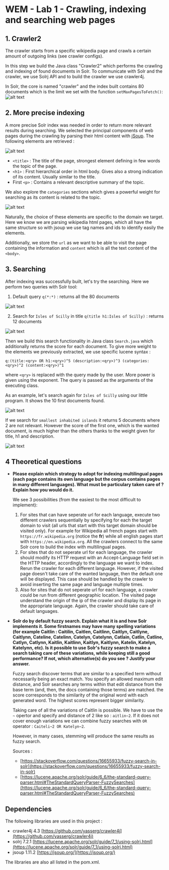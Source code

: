 # WEM - Lab 1 - Crawling, indexing and searching web pages

## 1. Crawler2
The crawler starts from a specific wikipedia page and crawls a certain amount 
of outgoing links (see crawler configs).

In this step we build the Java class "Crawler2" which performs the crawling and indexing
of found documents in Solr. To communicate with Solr and the crawler, we use Solrj API
and to build the crawler we use crawler4j.

In Solr, the core is named "crawler" and the index built contains 80 documents which is the limit we set with the function `setMaxPagesToFetch()`:
![alt text](img/solr_core_admin.png "Crawler2 core admin")

## 2. More precise indexing
A more precise Solr index was needed in order to return more relevant results during
searching. 
We selected the principal components of web pages during the crawling 
by parsing their html content with [jSoup](https://jsoup.org/). The following elements
are retrieved :

![alt text](img/seo.png "SEO")

- `<title>` : The title of the page, strongest element defining in few words the topic
of the page.
- `<h1>` : First hierarchical order in html body. Gives also a strong indication of
its content. Usually similar to the title.
- First `<p>` : Contains a relevant descriptive summary of the topic.

We also explore the `categories` sections which gives a powerful weight 
for searching as its content is related to the topic.

![alt text](img/categories.png "Categories")

Naturally, the choice of these elements are specific to the domain we target. 
Here we know we are parsing wikipedia html pages, which all have the same structure
so with jsoup we use tag names and ids to identify easily the elements.

Additionally, we store the `url` as we want to be able to visit the page containing the
information and `content` which is all the text content of the `<body>`.

## 3. Searching
After indexing was successfully built, let's try the searching.
Here we perform two queries with Solr tool:

1. Default query `q(*:*)` : returns all the 80 documents

![alt text](img/default_query.png "Default query")

2. Search for `Isles of Scilly` in title `q(title h1:Isles of Scilly)` : returns 
12 documents

![alt text](img/specific_query.png "Specific query")

Then we build this search functionality in Java class `Search.java` which 
additionally returns the score for each document. To give more weight to the elements
we previously extracted, we use specific lucene syntax :
```
q:(title:<qry> OR h1:<qry>)^5 (description:<qry>)^3 (categories:<qry>)^2 (content:<qry>)^1
```
where `<qry>` is replaced with the query made by the user. 
More power is given using the exponent. The query is passed as the arguments of the
executing class.

As an example, let's search again for `Isles of Scilly` using our little program.
It shows the 10 first documents found.

![alt text](img/specific_query1_console.png "Specific query console")

If we search for `smallest inhabited islands` it returns 5 documents where 2 are not
relevant. However the score of the first one, which is the wanted document, is much higher
than the others thanks to the weight given for title, h1 and description.

![alt text](img/specific_query2_console.png "Specific query console")

## 4 Theoretical questions

- **Please explain which strategy to adopt for indexing multilingual pages 
(each page contains its own language but the corpus contains pages in many 
different languages). What must be particulary taken care of ?
Explain how you would do it.**

  We see 3 possibilities (from the easiest to the most difficult to implement):
  1. For sites that can have seperate url for each language,
  execute two different crawlers sequentially by specifying for each the
  target domain to visit (all urls that start with this target domain should be
  visited only). For example for Wikipedia all french pages start 
  with `https://fr.wikipedia.org` (notice the **fr**) while all english pages start
  with `https://en.wikipedia.org`. All the crawlers connect to the same Solr core
  to build the index with multilingual pages.
  2. For sites that do not seperate url for each language, the crawler should
  modify its HTTP request with an Accept-Language field set in the HTTP header,
  accordingly to the language we want to index. Rerun the crawler for each different
  language. However, if the visited page doesn't take care of the wanted language,
  then the default one will be displayed. This case should be handled by the crawler to
  avoid inserting the same page and language multiple times.
  3. Also for sites that do not seperate url for each language, a crawler could be
  run from different geographic location. The visited page understand the origin
  of the ip of the crawler and display its page in the appropriate language. Again,
  the crawler should take care of default languages.
  
- **Solr do by default fuzzy search. Explain what it is and how Solr implements it. 
Some firstnames may have many spelling variations (for example Caitlin : 
Caitilin, Caitlen, Caitlinn, Caitlyn, Caitlyne, Caitlynn, Cateline, Catelinn, 
Catelyn, Catelynn, Catlain, Catlin, Catline, Catlyn, Catlynn, Kaitlin, Kaitlinn, 
Kaitlyn, Kaitlynn, Katelin, Katelyn, Katelynn, etc). 
Is it possible to use Solr's fuzzy search to make a search taking care of these variations, 
while keeping still a good performance? If not, which alternative(s) do you see ? Justify your answer.**

  Fuzzy search discover terms that are similar to a specified term without necessarily being an exact match.
  You specify an allowed maximum edit distance, and Solr searches any terms within that edit distance from the base term 
  (and, then, the docs containing those terms) are matched. the score corresponds to the similarity of the original word 
  with each generated word. The highest scores represent bigger similarity.
 
  Taking care of all the variations of Caitlin is possible. We have to use the `~` opertor and specify and distance
  of 2 like so : `aitlin~2`. If it does not cover enough variations we can combine fuzzy searches with `OR` operator :
  `Caiteli~2 OR Katelyn~2`.
  
  However, in many cases, stemming will produce the same results as fuzzy search.
  
  Sources :
  
  - [https://stackoverflow.com/questions/16655933/fuzzy-search-in-solr](https://stackoverflow.com/questions/16655933/fuzzy-search-in-solr)
  - [https://lucene.apache.org/solr/guide/6_6/the-standard-query-parser.html#TheStandardQueryParser-FuzzySearches](https://lucene.apache.org/solr/guide/6_6/the-standard-query-parser.html#TheStandardQueryParser-FuzzySearches)

## Dependencies

The following libraries are used in this project :

- crawler4j 4.3 [https://github.com/yasserg/crawler4j](https://github.com/yasserg/crawler4j)
- solrj 7.2.1 [https://lucene.apache.org/solr/guide/7_1/using-solrj.html](https://lucene.apache.org/solr/guide/7_1/using-solrj.html)
- jsoup 1.11.2 [https://jsoup.org/](https://jsoup.org/)

The libraries are also all listed in the pom.xml.